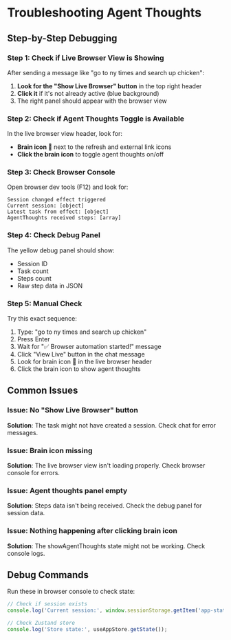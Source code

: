 # Troubleshooting Agent Thoughts

## Step-by-Step Debugging

### Step 1: Check if Live Browser View is Showing
After sending a message like "go to ny times and search up chicken":

1. **Look for the "Show Live Browser" button** in the top right header
2. **Click it** if it's not already active (blue background)
3. The right panel should appear with the browser view

### Step 2: Check if Agent Thoughts Toggle is Available
In the live browser view header, look for:
- **Brain icon 🧠** next to the refresh and external link icons
- **Click the brain icon** to toggle agent thoughts on/off

### Step 3: Check Browser Console
Open browser dev tools (F12) and look for:
```
Session changed effect triggered
Current session: [object]
Latest task from effect: [object]
AgentThoughts received steps: [array]
```

### Step 4: Check Debug Panel
The yellow debug panel should show:
- Session ID
- Task count
- Steps count
- Raw step data in JSON

### Step 5: Manual Check
Try this exact sequence:
1. Type: "go to ny times and search up chicken"
2. Press Enter
3. Wait for "✅ Browser automation started!" message
4. Click "View Live" button in the chat message
5. Look for brain icon 🧠 in the live browser header
6. Click the brain icon to show agent thoughts

## Common Issues

### Issue: No "Show Live Browser" button
**Solution**: The task might not have created a session. Check chat for error messages.

### Issue: Brain icon missing
**Solution**: The live browser view isn't loading properly. Check browser console for errors.

### Issue: Agent thoughts panel empty
**Solution**: Steps data isn't being received. Check the debug panel for session data.

### Issue: Nothing happening after clicking brain icon
**Solution**: The showAgentThoughts state might not be working. Check console logs.

## Debug Commands

Run these in browser console to check state:
```javascript
// Check if session exists
console.log('Current session:', window.sessionStorage.getItem('app-state'));

// Check Zustand store
console.log('Store state:', useAppStore.getState());
```